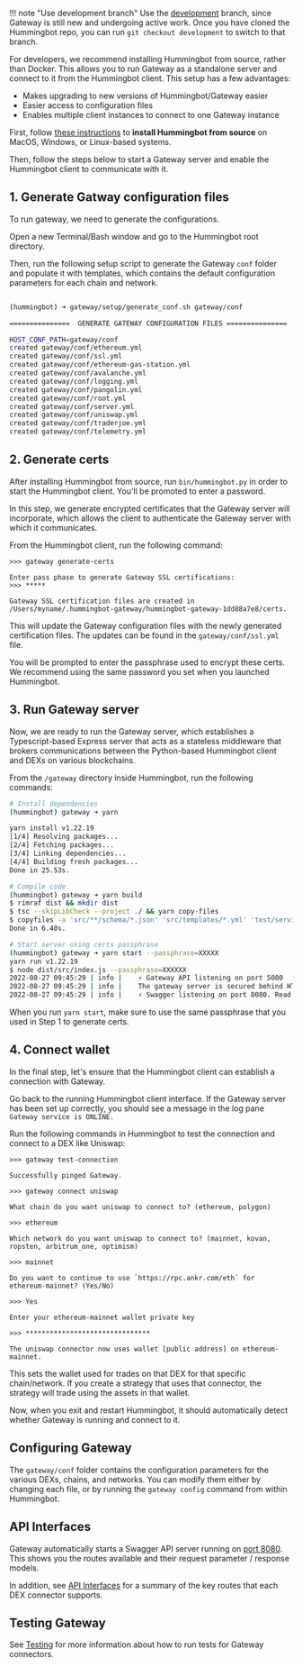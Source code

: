 !!! note "Use development branch"
    Use the [development](https://github.com/hummingbot/hummingbot/tree/development) branch, since Gateway is still new and undergoing active work. Once you have cloned the Hummingbot repo, you can run `git checkout development` to switch to that branch.

For developers, we recommend installing Hummingbot from source, rather than Docker. This allows you to run Gateway as a standalone server and connect to it from the Hummingbot client. This setup has a few advantages:

* Makes upgrading to new versions of Hummingbot/Gateway easier
* Easier access to configuration files
* Enables multiple client instances to connect to one Gateway instance

First, follow [these instructions](/installation/source/) to **install Hummingbot from source** on MacOS, Windows, or Linux-based systems.

Then, follow the steps below to start a Gateway server and enable the Hummingbot client to communicate with it.

## 1. Generate Gatway configuration files

To run gateway, we need to generate the configurations. 

Open a new Terminal/Bash window and go to the Hummingbot root directory.

Then, run the following setup script to generate the Gateway `conf` folder and populate it with templates, which contains the default configuration parameters for each chain and network.

```bash

(hummingbot) ➜ gateway/setup/generate_conf.sh gateway/conf

===============  GENERATE GATEWAY CONFIGURATION FILES ===============

HOST_CONF_PATH=gateway/conf
created gateway/conf/ethereum.yml
created gateway/conf/ssl.yml
created gateway/conf/ethereum-gas-station.yml
created gateway/conf/avalanche.yml
created gateway/conf/logging.yml
created gateway/conf/pangolin.yml
created gateway/conf/root.yml
created gateway/conf/server.yml
created gateway/conf/uniswap.yml
created gateway/conf/traderjoe.yml
created gateway/conf/telemetry.yml

```

## 2. Generate certs

After installing Hummingbot from source, run `bin/hummingbot.py` in order to start the Hummingbot client. You'll be promoted to enter a password.

In this step, we generate encrypted certificates that the Gateway server will incorporate, which allows the client to authenticate the Gateway server with which it communicates.

From the Hummingbot client, run the following command:

```
>>> gateway generate-certs

Enter pass phase to generate Gateway SSL certifications: 
>>> *****

Gateway SSL certification files are created in 
/Users/myname/.hummingbot-gateway/hummingbot-gateway-1dd88a7e8/certs.
```

This will update the Gateway configuration files with the newly generated certification files. The updates can be found in the `gateway/conf/ssl.yml` file.

You will be prompted to enter the passphrase used to encrypt these certs. We recommend using the same password you set when you launched Hummingbot.


## 3. Run Gateway server

Now, we are ready to run the Gateway server, which establishes a Typescript-based Express server that acts as a stateless middleware that brokers communications between the Python-based Hummingbot client and DEXs on various blockchains.

From the `/gateway` directory inside Hummingbot, run the following commands:

```bash
# Install dependencies
(hummingbot) gateway ➜ yarn

yarn install v1.22.19
[1/4] Resolving packages...
[2/4] Fetching packages...
[3/4] Linking dependencies...
[4/4] Building fresh packages...
Done in 25.53s.

# Compile code
(hummingbot) gateway ➜ yarn build
$ rimraf dist && mkdir dist
$ tsc --skipLibCheck --project ./ && yarn copy-files
$ copyfiles -a 'src/**/schema/*.json' 'src/templates/*.yml' 'test/services/data/**/*.*' dist
Done in 6.40s.

# Start server using certs passphrase
(hummingbot) gateway ➜ yarn start --passphrase=XXXXX
yarn run v1.22.19
$ node dist/src/index.js --passphrase=XXXXXX
2022-08-27 09:45:29 | info |    ⚡️ Gateway API listening on port 5000
2022-08-27 09:45:29 | info |    The gateway server is secured behind HTTPS.
2022-08-27 09:45:29 | info |    ⚡️ Swagger listening on port 8080. Read the Gateway API documentation at 127.0.0.1:8080
```

When you run `yarn start`, make sure to use the same passphrase that you used in Step 1 to generate certs.

## 4. Connect wallet

In the final step, let's ensure that the Hummingbot client can establish a connection with Gateway.

Go back to the running Hummingbot client interface. If the Gateway server has been set up correctly, you should see a message in the log pane `Gateway service is ONLINE.`

Run the following commands in Hummingbot to test the connection and connect to a DEX like Uniswap:

```
>>> gateway test-connection

Successfully pinged Gateway.

>>> gateway connect uniswap

What chain do you want uniswap to connect to? (ethereum, polygon)

>>> ethereum

Which network do you want uniswap to connect to? (mainnet, kovan, ropsten, arbitrum_one, optimism)

>>> mainnet

Do you want to continue to use `https://rpc.ankr.com/eth` for ethereum-mainnet? (Yes/No)

>>> Yes

Enter your ethereum-mainnet wallet private key

>>> *******************************

The uniswap connector now uses wallet [public address] on ethereum-mainnet.

```

This sets the wallet used for trades on that DEX for that specific chain/network. If you create a strategy that uses that connector, the strategy will trade using the assets in that wallet.

Now, when you exit and restart Hummingbot, it should automatically detect whether Gateway is running and connect to it.

## Configuring Gateway

The `gateway/conf` folder contains the configuration parameters for the various DEXs, chains, and networks. You can modify them either by changing each file, or by running the `gateway config` command from within Hummingbot.

## API Interfaces

Gateway automatically starts a Swagger API server running on [port 8080](http://127.0.0.1:8080). This shows you the routes available and their request parameter / response models.

In addition, see [API Interfaces](/developers/gateway/api-interface) for a summary of the key routes that each DEX connector supports.

## Testing Gateway

See [Testing](/developers/gateway/testing) for more information about how to run tests for Gateway connectors.
